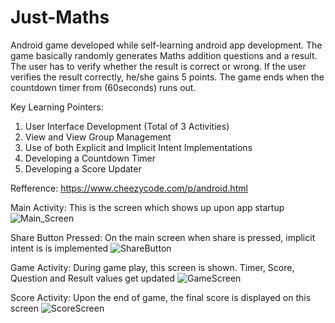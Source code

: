 # Just-Maths
Android game developed while self-learning android app development. The game basically randomly generates Maths addition questions and a result. The user has to verify whether the result is correct or wrong. If the user verifies the result correctly, he/she gains 5 points. The game ends when the countdown timer from (60seconds) runs out.

Key Learning Pointers:
1) User Interface Development (Total of 3 Activities)
2) View and View Group Management
3) Use of both Explicit and Implicit Intent Implementations
4) Developing a Countdown Timer
5) Developing a Score Updater

Refference: https://www.cheezycode.com/p/android.html


Main Activity: This is the screen which shows up upon app startup
![Main_Screen](https://i.imgur.com/ys5ow6c.png)

Share Button Pressed: On the main screen when share is pressed, implicit intent is is implemented
![ShareButton](https://i.imgur.com/AciLxa0.png)

Game Activity: During game play, this screen is shown. Timer, Score, Question and Result values get updated
![GameScreen](https://i.imgur.com/zxNawBg.png)


Score Activity: Upon the end of game, the final score is displayed on this screen
![ScoreScreen](https://i.imgur.com/m6DacqK.png)

